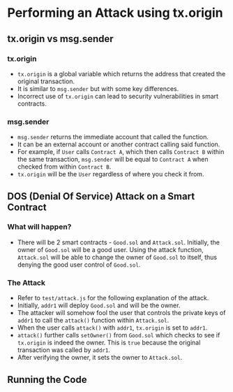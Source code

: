 # Performing an Attack using tx.origin

## tx.origin vs msg.sender
### tx.origin
* `tx.origin` is a global variable which returns the address that created the original transaction.
* It is similar to `msg.sender` but with some key differences.
* Incorrect use of `tx.origin` can lead to security vulnerabilities in smart contracts.

### msg.sender
* `msg.sender` returns the immediate account that called the function.
* It can be an external account or another contract calling said function.
* For example, if `User` calls `Contract A`, which then calls `Contract B` within the same transaction, `msg.sender` will be equal to `Contract A` when checked from within `Contract B`. 
* `tx.origin` will be the `User` regardless of where you check it from.

## DOS (Denial Of Service) Attack on a Smart Contract
### What will happen?
* There will be 2 smart contracts - `Good.sol` and `Attack.sol`.  Initially, the owner of `Good.sol` will be a good user.  Using the attack function, `Attack.sol` will be able to change the owner of `Good.sol` to itself, thus denying the good user control of `Good.sol`.

### The Attack
* Refer to `test/attack.js` for the following explanation of the attack.
* Initially, `addr1` will deploy `Good.sol` and will be the owner.
* The attacker will somehow fool the user that controls the private keys of `addr1` to call the `attack()` function within `Attack.sol`.
* When the user calls `attack()` with `addr1`, `tx.origin` is set to `addr1`.
* `attack()` further calls `setOwner()` from `Good.sol` which checks to see if `tx.origin` is indeed the owner. This is `true` because the original transaction was called by `addr1`.
* After verifying the owner, it sets the owner to `Attack.sol`.

## Running the Code
